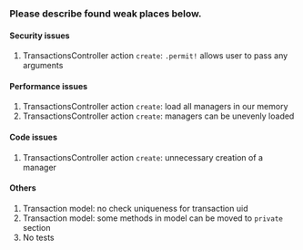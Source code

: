 ### Please describe found weak places below.

#### Security issues

1. TransactionsController action `create`: `.permit!` allows user to pass any arguments

#### Performance issues

1. TransactionsController action `create`: load all managers in our memory
2. TransactionsController action `create`: managers can be unevenly loaded

#### Code issues

1. TransactionsController action `create`: unnecessary creation of a manager

#### Others

1. Transaction model: no check uniqueness for transaction uid
2. Transaction model: some methods in model can be moved to `private` section
3. No tests
